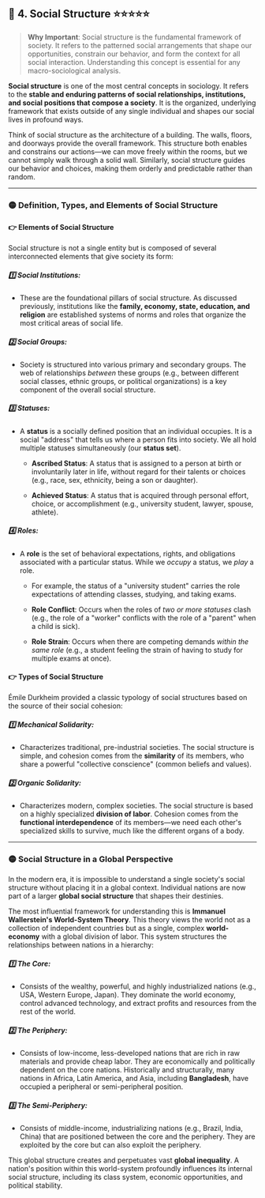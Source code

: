 ##  📌 4. Social Structure ⭐⭐⭐⭐⭐

> **Why Important**: Social structure is the fundamental framework of society. It refers to the patterned social arrangements that shape our opportunities, constrain our behavior, and form the context for all social interaction. Understanding this concept is essential for any macro-sociological analysis.

**Social structure** is one of the most central concepts in sociology. It refers to the **stable and enduring patterns of social relationships, institutions, and social positions that compose a society**. It is the organized, underlying framework that exists outside of any single individual and shapes our social lives in profound ways.

Think of social structure as the architecture of a building. The walls, floors, and doorways provide the overall framework. This structure both enables and constrains our actions—we can move freely within the rooms, but we cannot simply walk through a solid wall. Similarly, social structure guides our behavior and choices, making them orderly and predictable rather than random.

---

### 🟡 Definition, Types, and Elements of Social Structure

#### 👉 Elements of Social Structure

Social structure is not a single entity but is composed of several interconnected elements that give society its form:

##### 1️⃣ Social Institutions: 
- These are the foundational pillars of social structure. As discussed previously, institutions like the **family, economy, state, education, and religion** are established systems of norms and roles that organize the most critical areas of social life.
    
##### 2️⃣ Social Groups: 
- Society is structured into various primary and secondary groups. The web of relationships _between_ these groups (e.g., between different social classes, ethnic groups, or political organizations) is a key component of the overall social structure.
    
##### 3️⃣ Statuses: 
- A **status** is a socially defined position that an individual occupies. It is a social "address" that tells us where a person fits into society. We all hold multiple statuses simultaneously (our **status set**).
    
	- **Ascribed Status**: A status that is assigned to a person at birth or involuntarily later in life, without regard for their talents or choices (e.g., race, sex, ethnicity, being a son or daughter).
		
	- **Achieved Status**: A status that is acquired through personal effort, choice, or accomplishment (e.g., university student, lawyer, spouse, athlete).
        
##### 4️⃣ Roles: 
- A **role** is the set of behavioral expectations, rights, and obligations associated with a particular status. While we _occupy_ a status, we _play_ a role.
    
	- For example, the status of a "university student" carries the role expectations of attending classes, studying, and taking exams.
	
	- **Role Conflict**: Occurs when the roles of _two or more statuses_ clash (e.g., the role of a "worker" conflicts with the role of a "parent" when a child is sick).
	
	- **Role Strain**: Occurs when there are competing demands _within the same role_ (e.g., a student feeling the strain of having to study for multiple exams at once).
        

#### 👉 Types of Social Structure

Émile Durkheim provided a classic typology of social structures based on the source of their social cohesion:

##### 1️⃣ Mechanical Solidarity: 
- Characterizes traditional, pre-industrial societies. The social structure is simple, and cohesion comes from the **similarity** of its members, who share a powerful "collective conscience" (common beliefs and values).
    
##### 2️⃣ Organic Solidarity: 
- Characterizes modern, complex societies. The social structure is based on a highly specialized **division of labor**. Cohesion comes from the **functional interdependence** of its members—we need each other's specialized skills to survive, much like the different organs of a body.
    

---

### 🟡 Social Structure in a Global Perspective

In the modern era, it is impossible to understand a single society's social structure without placing it in a global context. Individual nations are now part of a larger **global social structure** that shapes their destinies.

The most influential framework for understanding this is **Immanuel Wallerstein's World-System Theory**. This theory views the world not as a collection of independent countries but as a single, complex **world-economy** with a global division of labor. This system structures the relationships between nations in a hierarchy:

##### 1️⃣ The Core: 
- Consists of the wealthy, powerful, and highly industrialized nations (e.g., USA, Western Europe, Japan). They dominate the world economy, control advanced technology, and extract profits and resources from the rest of the world.
    
##### 2️⃣ The Periphery: 
- Consists of low-income, less-developed nations that are rich in raw materials and provide cheap labor. They are economically and politically dependent on the core nations. Historically and structurally, many nations in Africa, Latin America, and Asia, including **Bangladesh**, have occupied a peripheral or semi-peripheral position.
    
##### 3️⃣ The Semi-Periphery: 
- Consists of middle-income, industrializing nations (e.g., Brazil, India, China) that are positioned between the core and the periphery. They are exploited by the core but can also exploit the periphery.
    

This global structure creates and perpetuates vast **global inequality**. A nation's position within this world-system profoundly influences its internal social structure, including its class system, economic opportunities, and political stability.